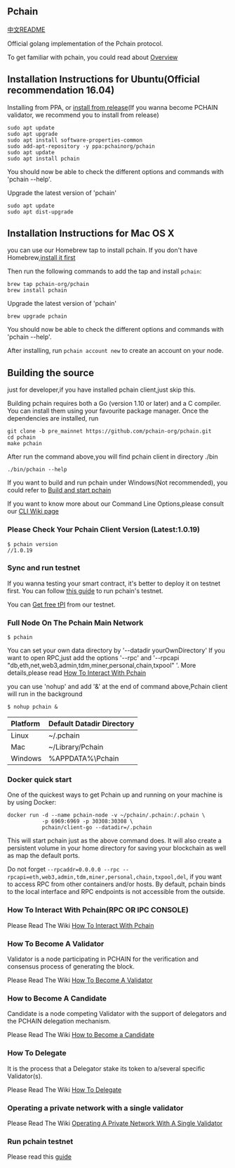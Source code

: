 ## Pchain

[中文README](https://github.com/pchain-org/pchain/wiki/README_CN)

Official golang implementation of the Pchain protocol.

To get familiar with pchain, you could read about [Overview](https://github.com/pchain-org/pchain/wiki/Welcome-to-pchain)

## Installation Instructions for Ubuntu(Official recommendation 16.04)

Installing from PPA, or [install from release](https://github.com/pchain-org/pchain/wiki/Install-pchain-from-release)(If you wanna become PCHAIN validator, we recommend you to install from release)
```
sudo apt update
sudo apt upgrade
sudo apt install software-properties-common
sudo add-apt-repository -y ppa:pchainorg/pchain
sudo apt update
sudo apt install pchain
```
You should now be able to check the different options and commands with 'pchain --help'.

Upgrade the latest version of 'pchain'

```
sudo apt update
sudo apt dist-upgrade
```

## Installation Instructions for Mac OS X

you can use our Homebrew tap to install pchain. If you don't have Homebrew,[install it first](https://brew.sh/)

Then run the following commands to add the tap and install `pchain`:

```shell
brew tap pchain-org/pchain
brew install pchain
```

Upgrade the latest version of 'pchain'

```shell
brew upgrade pchain
```
You should now be able to check the different options and commands with 'pchain --help'.

After installing, run `pchain account new` to create an account on your node.

## Building the source
just for developer,if you have installed pchain client,just skip this.

Building pchain requires both a Go (version 1.10 or later) and a C compiler.
You can install them using your favourite package manager.
Once the dependencies are installed, run
```shell
git clone -b pre_mainnet https://github.com/pchain-org/pchain.git
cd pchain
make pchain
```
After run the command above,you will find pchain client in directory ./bin

```shell
./bin/pchain --help

```

If you want to build and run pchain under Windows(Not recommended), you could refer to [Build and start pchain](https://github.com/pchain-org/pchain/wiki/Build-and-start-pchain)

If you want to know more about our Command Line Options,please consult our 
[CLI Wiki page](https://github.com/pchain-org/pchain/wiki/Command-Line-Options)

### Please Check Your Pchain Client Version (Latest:1.0.19)

```
$ pchain version
//1.0.19
```

### Sync and run testnet
If you wanna testing your smart contract, it's better to deploy it on testnet first. 
You can follow [this guide](https://github.com/pchain-org/pchain/wiki/How-to-sync-and-run-pchain's-testnet) to run pchain's testnet.

You can [Get free tPI](https://testnet.pchain.org/vfaucet.html) from our testnet.

### Full Node On The Pchain Main Network

```
$ pchain
```
You can set your own data directory by '--datadir yourOwnDirectory'
If you want to open RPC,just add the options '--rpc' and '--rpcapi "db,eth,net,web3,admin,tdm,miner,personal,chain,txpool" '. More details,please read [How To Interact With Pchain](https://github.com/pchain-org/pchain#how-to-interact-with-pchainrpc-or-ipc-console)

you can use 'nohup' and add '&' at the end of command above,Pchain client will run in the background

```
$ nohup pchain &
```

| Platform | Default Datadir Directory |
|:-------|:--------|
| Linux | ~/.pchain |
| Mac | ~/Library/Pchain|
| Windows | %APPDATA%\Pchain|

### Docker quick start

One of the quickest ways to get Pchain up and running on your machine is by using Docker:
```
docker run -d --name pchain-node -v ~/pchain/.pchain:/.pchain \
           -p 6969:6969 -p 30308:30308 \
           pchain/client-go --datadir=/.pchain
```
This will start pchain just as the above command does. It will also create a persistent volume in your home directory for saving your blockchain as well as map the default ports.

Do not forget `--rpcaddr=0.0.0.0 --rpc --rpcapi=eth,web3,admin,tdm,miner,personal,chain,txpool,del`, if you want to access RPC from other containers and/or hosts. By default, pchain binds to the local interface and RPC endpoints is not accessible from the outside.

### How To Interact With Pchain(RPC OR IPC CONSOLE)

Please Read The Wiki [How To Interact With Pchain](https://github.com/pchain-org/pchain/wiki/How-To-Interact-With-Pchain)

### How To Become A Validator

Validator is a node participating in PCHAIN for the verification and consensus process of generating the block. 

Please Read The Wiki [How To Become A Validator](https://github.com/pchain-org/pchain/wiki/How-To-Become-A-Validator)

### How to Become A Candidate

Candidate is a node competing Validator with the support of delegators and the PCHAIN delegation mechanism.

Please Read The Wiki [How to Become a Candidate](https://github.com/pchain-org/pchain/wiki/How-to-Become-a-Candidate)

### How To Delegate

It is the process that a Delegator stake its token to a/several specific Validator(s).

Please Read The Wiki [How To Delegate](https://github.com/pchain-org/pchain/wiki/How-To-Delegate)



### Operating a private network with a single validator

Please Read The Wiki [Operating A Private Network With A Single Validator](https://github.com/pchain-org/pchain/wiki/Operating-A-Private-Network-With-A-Single-Validator)

### Run pchain testnet
Please read this [guide](https://github.com/pchain-org/pchain/wiki/How-to-sync-and-run-pchain's-testnet)
